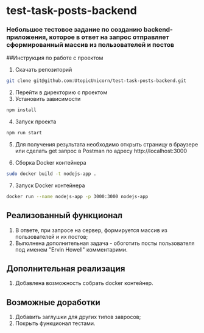 # test-task-posts-backend
### Небольшое тестовое задание по созданию backend-приложения, которое в ответ на запрос отправляет сформированный массив из пользователей и постов

##Инструкция по работе с проектом 
1. Скачать репозиторий
```bash 
git clone git@github.com:UtopicUnicorn/test-task-posts-backend.git
```
2. Перейти в директорию с проектом
3. Установить зависимости
```bash
npm install
```

4. Запуск проекта
```bash
npm run start
```

5. Для получения результата необходимо открыть страницу в браузере или сделать get запрос в Postman по адресу http://localhost:3000


6. Сборка Docker контейнера
```bash
sudo docker build -t nodejs-app . 
```

7. Запуск Docker контейнера
```bash
docker run --name nodejs-app -p 3000:3000 nodejs-app
```
 
## Реализованный функционал
1. В ответе, при запросе на сервер, формируется массив из пользователей и их постов;
2. Выполнена дополнительная задача - обоготить посты пользователя под именем "Ervin Howell" комментарими.

## Дополнительная реализация
1. Добавлена возможность собрать docker контейнер.

## Возможные доработки
1. Добавить заглушки для других типов завросов;
2. Покрыть функционал тестами.


